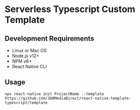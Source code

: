 # Serverless Typescript Custom Template

## Development Requirements

- Linux or Mac OS
- Node.js v12+
- NPM v6+
- React Native CLI

## Usage

`npx react-native init ProjectName --template https://github.com/360MediaDirect/react-native-template-typescript/template`